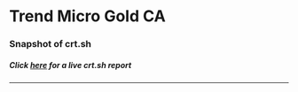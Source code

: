 # Trend Micro Gold CA
### Snapshot of crt.sh
##### Click [here](https://crt.sh/?q=6608D839E79554E51475124729EBF4A9724EA63D54B430FC0E7E3B60A0C817B2) for a live crt.sh report

---
